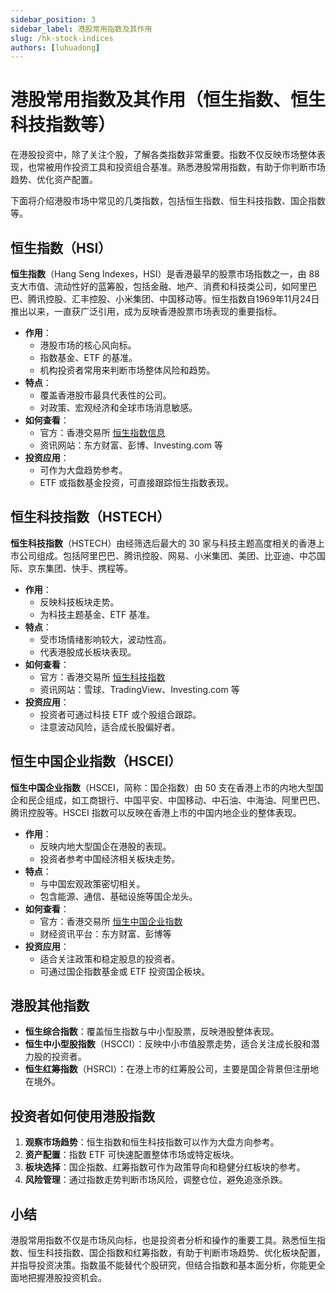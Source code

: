 ```yaml
---
sidebar_position: 3
sidebar_label: 港股常用指数及其作用
slug: /hk-stock-indices
authors: [luhuadong]
---
```


# 港股常用指数及其作用（恒生指数、恒生科技指数等）

在港股投资中，除了关注个股，了解各类指数非常重要。指数不仅反映市场整体表现，也常被用作投资工具和投资组合基准。熟悉港股常用指数，有助于你判断市场趋势、优化资产配置。

下面将介绍港股市场中常见的几类指数，包括恒生指数、恒生科技指数、国企指数等。



## 恒生指数（HSI）

**恒生指数**（Hang Seng Indexes，HSI）是香港最早的股票市场指数之一，由 88 支大市值、流动性好的蓝筹股，包括金融、地产、消费和科技类公司，如阿里巴巴、腾讯控股、汇丰控股、小米集团、中国移动等。恒生指数自1969年11月24日推出以来，一直获广泛引用，成为反映香港股票市场表现的重要指标。

- **作用**：
  - 港股市场的核心风向标。
  - 指数基金、ETF 的基准。
  - 机构投资者常用来判断市场整体风险和趋势。
- **特点**：
  - 覆盖香港股市最具代表性的公司。
  - 对政策、宏观经济和全球市场消息敏感。
- **如何查看**：
  - 官方：香港交易所 [恒生指数信息](https://www.hsi.com.hk/chi/indexes/all-indexes/hsi)  
  - 资讯网站：东方财富、彭博、Investing.com 等
- **投资应用**：
  - 可作为大盘趋势参考。
  - ETF 或指数基金投资，可直接跟踪恒生指数表现。



## 恒生科技指数（HSTECH）

**恒生科技指数**（HSTECH）由经筛选后最大的 30 家与科技主题高度相关的香港上市公司组成。包括阿里巴巴、腾讯控股、网易、小米集团、美团、比亚迪、中芯国际、京东集团、快手、携程等。

- **作用**：
  - 反映科技板块走势。
  - 为科技主题基金、ETF 基准。
- **特点**：
  - 受市场情绪影响较大，波动性高。
  - 代表港股成长板块表现。
- **如何查看**：
  - 官方：香港交易所 [恒生科技指数](https://www.hsi.com.hk/chi/indexes/all-indexes/hstech)
  - 资讯网站：雪球、TradingView、Investing.com 等
- **投资应用**：
  - 投资者可通过科技 ETF 或个股组合跟踪。
  - 注意波动风险，适合成长股偏好者。



## 恒生中国企业指数（HSCEI）

**恒生中国企业指数**（HSCEI，简称：国企指数）由 50 支在香港上市的内地大型国企和民企组成，如工商银行、中国平安、中国移动、中石油、中海油、阿里巴巴、腾讯控股等。HSCEI 指数可以反映在香港上市的中国内地企业的整体表现。

- **作用**：
  - 反映内地大型国企在港股的表现。
  - 投资者参考中国经济相关板块走势。
- **特点**：
  - 与中国宏观政策密切相关。
  - 包含能源、通信、基础设施等国企龙头。
- **如何查看**：
  - 官方：香港交易所 [恒生中国企业指数](https://www.hsi.com.hk/chi/indexes/all-indexes/hscei)
  - 财经资讯平台：东方财富、彭博等
- **投资应用**：
  - 适合关注政策和稳定股息的投资者。
  - 可通过国企指数基金或 ETF 投资国企板块。



## 港股其他指数

- **恒生综合指数**：覆盖恒生指数与中小型股票，反映港股整体表现。
- **恒生中小型股指数**（HSCCI）：反映中小市值股票走势，适合关注成长股和潜力股的投资者。
- **恒生红筹指数**（HSRCI）：在港上市的红筹股公司，主要是国企背景但注册地在境外。



## 投资者如何使用港股指数

1. **观察市场趋势**：恒生指数和恒生科技指数可以作为大盘方向参考。
2. **资产配置**：指数 ETF 可快速配置整体市场或特定板块。
3. **板块选择**：国企指数、红筹指数可作为政策导向和稳健分红板块的参考。
4. **风险管理**：通过指数走势判断市场风险，调整仓位，避免追涨杀跌。



## 小结

港股常用指数不仅是市场风向标，也是投资者分析和操作的重要工具。熟悉恒生指数、恒生科技指数、国企指数和红筹指数，有助于判断市场趋势、优化板块配置，并指导投资决策。指数虽不能替代个股研究，但结合指数和基本面分析，你能更全面地把握港股投资机会。
